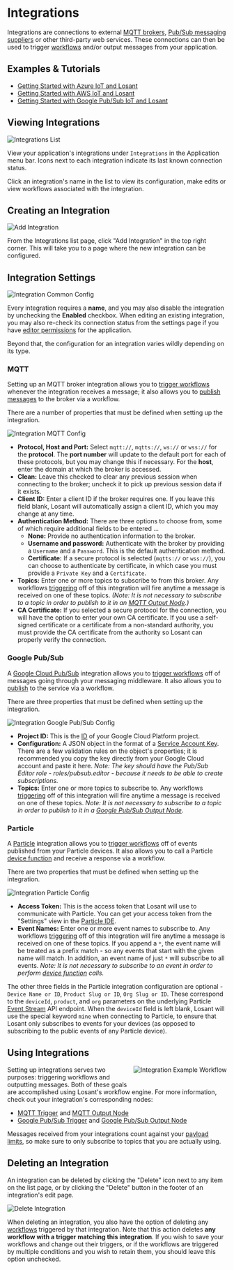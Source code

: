 # Integrations

Integrations are connections to external [MQTT brokers](http://mqtt.org/), [Pub/Sub messaging suppliers](https://cloud.google.com/pubsub/docs/overview) or other third-party web services. These connections can then be used to trigger [workflows](/workflows/overview/) and/or output messages from your application.

## Examples & Tutorials

- <a href="https://www.losant.com/blog/getting-started-with-azure-iot-and-losant" target="_blank">Getting Started with Azure IoT and Losant</a>
- <a href="https://www.losant.com/blog/getting-started-with-aws-iot-and-losant" target="_blank">Getting Started with AWS IoT and Losant</a>
- <a href="https://www.losant.com/blog/getting-started-with-google-pub-sub-and-losant" target="_blank">Getting Started with Google Pub/Sub IoT and Losant</a>

## Viewing Integrations

![Integrations List](/images/applications/integrations-list.png "Integrations List")

View your application's integrations under `Integrations` in the Application menu bar. Icons next to each integration indicate its last known connection status.

Click an integration's name in the list to view its configuration, make edits or view workflows associated with the integration.

## Creating an Integration

![Add Integration](/images/applications/add-integration.png "Add Integration")

From the Integrations list page, click "Add Integration" in the top right corner. This will take you to a page where the new integration can be configured.

## Integration Settings

![Integration Common Config](/images/applications/integration-config-common.png "Integration Common Config")

Every integration requires a **name**, and you may also disable the integration by unchecking the **Enabled** checkbox. When editing an existing integration, you may also re-check its connection status from the settings page if you have [editor permissions](/organizations/members/#member-roles) for the application.

Beyond that, the configuration for an integration varies wildly depending on its type.

### MQTT

Setting up an MQTT broker integration allows you to [trigger workflows](/workflows/triggers/mqtt/) whenever the integration receives a message; it also allows you to [publish messages](/workflows/outputs/mqtt/) to the broker via a workflow.

There are a number of properties that must be defined when setting up the integration.

![Integration MQTT Config](/images/applications/integration-mqtt-config.png "Integration MQTT Config")

* **Protocol, Host and Port:** Select `mqtt://`, `mqtts://`, `ws://` or `wss://` for the **protocol**. The **port number** will update to the default port for each of these protocols, but you may change this if necessary. For the **host**, enter the domain at which the broker is accessed.
* **Clean:** Leave this checked to clear any previous session when connecting to the broker; uncheck it to pick up previous session data if it exists.
* **Client ID:** Enter a client ID if the broker requires one. If you leave this field blank, Losant will automatically assign a client ID, which you may change at any time.
* **Authentication Method:** There are three options to choose from, some of which require additional fields to be entered ...
    * **None:** Provide no authentication information to the broker.
    * **Username and password:** Authenticate with the broker by providing a `Username` and a `Password`. This is the default authentication method.
    * **Certificate:** If a secure protocol is selected  (`mqtts://` or `wss://`), you can choose to authenticate by certificate, in which case you must provide a `Private Key` and a `Certificate`.  
* **Topics:** Enter one or more topics to subscribe to from this broker. Any workflows [triggering](/workflows/triggers/mqtt/) off of this integration will fire anytime a message is received on one of these topics. *(Note: It is not necessary to subscribe to a topic in order to publish to it in an [MQTT Output Node](/workflows/outputs/mqtt/).)*
* **CA Certificate:** If you selected a secure protocol for the connection, you will have the option to enter your own CA certificate. If you use a self-signed certificate or a certificate from a non-standard authority, you must provide the CA certificate from the authority so Losant can properly verify the connection.

### Google Pub/Sub

A [Google Cloud Pub/Sub](https://cloud.google.com/pubsub/docs/) integration allows you to [trigger workflows](/workflows/triggers/google-pub-sub/) off of messages going through your messaging middleware. It also allows you to [publish](/workflows/outputs/google-pub-sub/) to the service via a workflow.

There are three properties that must be defined when setting up the integration.

![Integration Google Pub/Sub Config](/images/applications/integration-google-config.png "Integration Google Pub/Sub Config")

* **Project ID:** This is the [ID](https://support.google.com/cloud/answer/6158840) of your Google Cloud Platform project.
* **Configuration:** A JSON object in the format of a [Service Account Key](https://cloud.google.com/iam/docs/creating-managing-service-account-keys). There are a few validation rules on the object's properties; it is recommended you copy the key directly from your Google Cloud account and paste it here. *Note: The key should have the Pub/Sub Editor role - roles/pubsub.editor - because it needs to be able to create subscriptions.*
* **Topics:** Enter one or more topics to subscribe to. Any workflows [triggering](/workflows/triggers/google-pub-sub/) off of this integration will fire anytime a message is received on one of these topics. *Note: It is not necessary to subscribe to a topic in order to publish to it in a [Google Pub/Sub Output Node](/workflows/outputs/google-pub-sub/).*

### Particle

A [Particle](https://www.particle.io/) integration allows you to [trigger workflows](/workflows/triggers/particle/) off of events published from your Particle devices. It also allows you to call a Particle [device function](/workflows/outputs/particle-call/) and receive a response via a workflow.

There are two properties that must be defined when setting up the integration.

![Integration Particle Config](/images/applications/integration-particle-config.png "Integration Particle Config")

* **Access Token:** This is the access token that Losant will use to communicate with Particle. You can get your access token from the "Settings" view in the [Particle IDE](https://build.particle.io).
* **Event Names:** Enter one or more event names to subscribe to. Any workflows [triggering](/workflows/triggers/particle/) off of this integration will fire anytime a message is received on one of these topics. If you append a `*`, the event name will be treated as a prefix match - so any events that start with the given name will match. In addition, an event name of just `*` will subscribe to all events. *Note: It is not necessary to subscribe to an event in order to perform [device function](/workflows/outputs/particle-call/) calls.*

The other three fields in the Particle integration configuration are optional - `Device Name or ID`, `Product Slug or ID`, `Org Slug or ID`. These correspond to the `deviceId`, `product`, and `org` parameters on the underlying Particle [Event Stream](https://docs.particle.io/reference/javascript/#geteventstream) API endpoint. When the `deviceId` field is left blank, Losant will use the special keyword `mine` when connecting to Particle, to ensure that Losant only subscribes to events for your devices (as opposed to subscribing to the public events of any Particle device).

## Using Integrations

<div class="clearfix">
  <div style="float: right; max-width: 300px; margin: 0 0px 24px 10px;">
    <img style="border-width: 5px;" src="/images/applications/integration-example-workflow.png" alt="Integration Example Workflow" />
  </div>
  <p>Setting up integrations serves two purposes: triggering workflows and outputting messages. Both of these goals are accomplished using Losant's workflow engine. For more information, check out your integration's corresponding nodes:</p>
  <ul>
    <li><a href="/workflows/triggers/mqtt/">MQTT Trigger</a> and <a href="/workflows/outputs/mqtt/">MQTT Output Node</a></li>
    <li><a href="/workflows/triggers/google-pub-sub/">Google Pub/Sub Trigger</a> and <a href="/workflows/outputs/google-pub-sub/">Google Pub/Sub Output Node</a></li>
  </ul>
  <p>Messages received from your integrations count against your <a href="/organizations/resource-limits/#payload-limits">payload limits</a>, so make sure to only subscribe to topics that you are actually using.</p>
</div>

## Deleting an Integration

An integration can be deleted by clicking the "Delete" icon next to any item on the list page, or by clicking the "Delete" button in the footer of an integration's edit page.

![Delete Integration](/images/applications/delete-integration.png "Delete Integration")

When deleting an integration, you also have the option of deleting any [workflows](/workflows/overview/) triggered by that integration. Note that this action deletes **any workflow with a trigger matching this integration**. If you wish to save your workflows and change out their triggers, or if the workflows are triggered by multiple conditions and you wish to retain them, you should leave this option unchecked.
